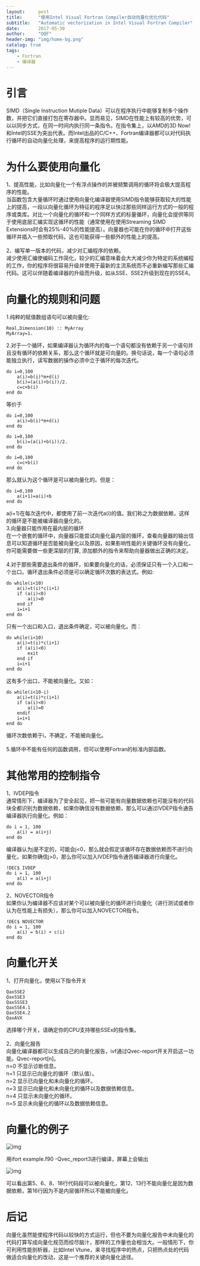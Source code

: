 ```yaml
---
layout:     post
title:      "使用Intel Visual Fortran Compiler自动向量化优化代码"
subtitle:   "Automatic vectorization in Intel Visual Fortran Compiler"
date:       2017-05-30
author:     "QQF"
header-img: "img/home-bg.png"
catalog: true
tags:
    - Fortran
    - 编译器
---
```


# 引言

SIMD（Single Instruction Mutiple Data）可以在程序执行中能够复制多个操作数，并把它们直接打包在寄存器中。显而易见，SIMD在性能上有较高的优势，可以以同步方式，在同一时间内执行同一条指令。在指令集上，以AMD的3D Now!和Intel的SSE为突出代表。而Intel出品的C/C++、Fortran编译器都可以对代码执行循环的自动向量化处理，来提高程序的运行期性能。

# 为什么要使用向量化

1、提高性能，比如向量化一个有浮点操作的并被频繁调用的循环将会极大提高程序的性能。<br/>
当函数包含大量循环时通过使用向量化编译器使用SIMD指令能够获取较大的性能上的提高，一段以向量化循环为特征的程序足以快过那些同样运行方式的一般的程序或类库。对比一个向量化的循环和一个同样方式的标量循环，向量化会提供等同于使用底层汇编实现这循环的性能（通常使用在使用Streaming SIMD Extensions时会有25%-40%的性能提高）。向量器也可能在你的循环中打开这些循环并插入一些预取代码，这也可能获得一些额外的性能上的提高。<br/>
<br/>
2、编写单一版本的代码，减少对汇编程序的依赖。<br/>
减少使用汇编使编码工作简化，较少的汇编意味着会大大减少你为特定的系统编程的工作，你的程序将很容易升级并使用于最新的主流系统而不必重新编写那些汇编代码。这可以伴随着编译器的升级而升级，如从SSE、SSE2升级到现在的SSE4。

# 向量化的规则和问题

1.纯粹的赋值数组语句可以被向量化:

```
Real,Dimension(10) :: MyArray
MyArray=1.
```

2.对于一个循环，如果编译器认为循环内的每一个语句都没有依赖于另一个语句并且没有循环的依赖关系，那么这个循环就是可向量的。换句话说，每一个语句必须能独立执行，读写数据的操作必须中立于循环的每次迭代。

```
do i=0,100
    a(i)=b(i)*m+d(i)
    b(i)=(a(i)+b(i))/2.
    c=c+b(i)
end do
```

等价于

```
do i=0,100
    a(i)=b(i)*m+d(i)
end do

do i=0,100
    b(i)=(a(i)+b(i))/2.
end do

do i=0,100
    c=c+b(i)
end do
```

那么就认为这个循环是可以被向量化的。但是：

```
do i=0,100
    a(i+1)=a(i)+b
end do
```

a(i+1)在每次迭代中，都使用了前一次迭代a(i)的值。我们称之为数据依赖，这样的循环是不能被编译器向量化的。
<br/>
3.向量器只能作用在最内层的循环<br/>
在一个嵌套的循环中，向量器只能尝试向量化最内层的循环，查看向量器的输出信息可以知道循环是否能被向量化以及原因，如果影响性能的关键循环没有向量化，你可能需要做一些更深层的打算, 添加额外的指令来帮助向量器做出正确的决定。<br/>
<br/>
4.对于那些需要退出条件的循环，如果要向量化的话，必须保证只有一个入口和一个出口。循环退出条件必须是可以确定循环次数的表达式。例如:

```
do while(i<10)
    a(i)=t(i)*c(i+1)
    if (a(i)<0)
        a(i)=0
    end if
    i=i+1
end do
```

只有一个出口和入口，退出条件确定，可以被向量化。而：

```
do while(i<10)
    a(i)=t(i)*c(i+1)
    if (a(i)<0)
        exit
    end if
    i=i+1
end do
```

这有多个出口，不能被向量化。又如：

```
do while(i<10-i)
    a(i)=t(i)*c(i+1)
    if (a(i)<0)
        a(i)=0
    endif
    i=i+1
end do
```

循环次数依赖于i，不确定，不能被向量化。<br/>
<br/>
5.循环中不能有任何的函数调用，但可以使用Fortran的标准内部函数。

# 其他常用的控制指令

1、IVDEP指令<br/>
通常情形下，编译器为了安全起见，把一些可能有向量数据依赖也可能没有的代码块全都识别为数据依赖，如果你确信没有数据依赖，那么可以通过IVDEP指令通告编译器执行向量化。例如：

```
do i = 1, 100
    a(i) = a(i+j)
end do
```

编译器认为j是不定的，可能会j<0，那么就会假定该循环存在数据依赖而不进行向量化，如果你确信j>0，那么你可以加入IVDEP指令通告编译器进行向量化。 

```
!DEC$ IVDEP
do i = 1, 100
    a(i) = a(i+j)
end do
```

2、NOVECTOR指令<br/>
如果你认为编译器不应该对某个可以被向量化的循环进行向量化（进行测试或者你认为在性能上有损失），那么你可以加入NOVECTOR指令。

```
!DEC$ NOVECTOR
do i = 1, 100
    a(i) = b(i) + c(i)
end do
```

# 向量化开关

1、打开向量化，使用以下指令开关

```
QaxSSE2
QaxSSE3
QaxSSSE3
QaxSSE4.1
QaxSSE4.2
QaxAVX
```

选择哪个开关，请确定你的CPU支持哪些SSEx的指令集。<br/>
<br/>
2、向量化报告<br/>
向量化编译器都可以生成自己的向量化报告，ivf通过Qvec-report开关开启这一功能。Qvec-report[n]。<br/>
n=0    不显示诊断信息。<br/>
n=1    只显示已向量化的循环（默认值）。<br/>
n=2    显示已向量化和未向量化的循环。<br/>
n=3    显示已向量化和未向量化的循环以及数据依赖信息。<br/>
n=4    只显示未向量化的循环。<br/>
n=5    显示未向量化的循环以及数据依赖信息。<br/>

# 向量化的例子

![img](/img/in-post/2017-05-30-Automatic-vectorization-in-Intel-Visual-Fortran-Compiler/01.jpg)

用ifort example.f90 -Qvec_report3进行编译，屏幕上会输出

![img](/img/in-post/2017-05-30-Automatic-vectorization-in-Intel-Visual-Fortran-Compiler/02.jpg)

可以看出第5、6、8、18行代码段可以被向量化，第12、13行不能向量化是因为数据依赖，第16行因为不是内层循环所以不能被向量化。

# 后记

向量化虽然能使程序代码以较快的方式运行，但也不要为向量化报告中未向量化的代码打算写成向量化规范而绞尽脑汁，那样的工作量也会相当大。一般情形下，你可利用性能剖析器，比如Intel Vtune，来寻找程序中的热点，只把热点处的代码做适合向量化的改动，这是一个推荐的关键向量化途径。

